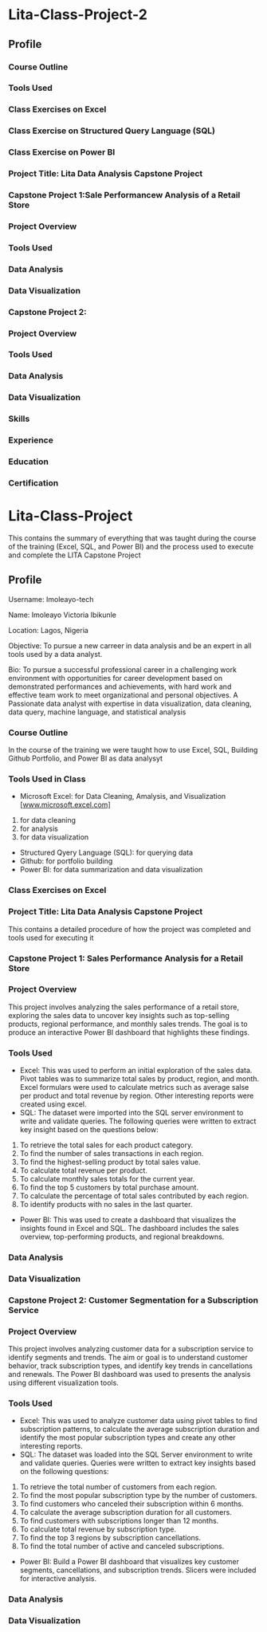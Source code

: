 # Lita-Class-Project-2

## Profile

### Course Outline

### Tools Used 

### Class Exercises on Excel

### Class Exercise on Structured Query Language (SQL)

### Class Exercise on Power BI

### Project Title: Lita Data Analysis Capstone Project

### Capstone Project 1:Sale Performancew Analysis of a Retail Store

### Project Overview

### Tools Used

### Data Analysis

### Data Visualization

### Capstone Project 2: 

### Project Overview

### Tools Used

### Data Analysis

### Data Visualization

### Skills

### Experience

### Education

### Certification






# Lita-Class-Project
 This contains the summary of everything that was taught during the course of the training (Excel, SQL, and Power BI) and the process used to execute and complete the LITA Capstone Project
 ## Profile
 Username: Imoleayo-tech

 Name: Imoleayo Victoria Ibikunle
 
 Location: Lagos, Nigeria
 
 Objective: To pursue a new carreer in data analysis and be an expert in all tools used by a data analyst.
 
 Bio: To pursue a successful professional career in a challenging work environment with opportunities for career development based on demonstrated performances and achievements, with hard work and effective team work to meet organizational and personal objectives. A Passionate data analyst with expertise in data visualization, data cleaning, data query, machine language, and statistical analysis

 ### Course Outline
  In the course of the training we were taught how to use Excel, SQL, Building Github Portfolio, and Power BI as data analysyt
 ### Tools Used in Class
- Microsoft Excel: for Data Cleaning, Amalysis, and Visualization [www.microsoft.excel.com]
1. for data cleaning
2. for analysis
3. for data visualization
- Structured Qyery Language (SQL): for querying data
- Github: for portfolio building
- Power BI: for data summarization and data visualization
### Class Exercises on Excel



### Project Title: Lita Data Analysis Capstone Project
 This contains a detailed procedure of how the project was completed and tools used for executing it
 ### Capstone Project 1: Sales Performance Analysis for a Retail Store

### Project Overview
This project involves analyzing the sales performance of a retail store, exploring the sales data to uncover key insights such as top-selling products, regional performance, and monthly sales trends. The goal is to produce an interactive Power BI dashboard that highlights these findings.
### Tools Used
- Excel: This was used to perform an initial exploration of the sales data. Pivot tables was to summarize total sales by product, region, and month. Excel formulars were used to calculate metrics such as average salse per product and total revenue by region. Other interesting reports were created using excel.
- SQL: The dataset were imported into the SQL server environment to write and validate queries. The following queries were written to extract key insight based on the questions below:
1. To retrieve the total sales for each product category.
2. To find the number of sales transactions in each region.
3. To find the highest-selling product by total sales value.
4. To calculate total revenue per product.
5. To calculate monthly sales totals for the current year.
6. To find the top 5 customers by total purchase amount.
7. To calculate the percentage of total sales contributed by each region.
8. To identify products with no sales in the last quarter.
- Power BI: This was used to create a dashboard that visualizes the insights found in Excel and SQL. The dashboard includes the sales overview, top-performing products, and regional breakdowns.

### Data Analysis

### Data Visualization

### Capstone Project 2: Customer Segmentation for a Subscription Service

### Project Overview
This project involves analyzing customer data for a subscription service to identify segments and trends. The aim or goal is to understand customer behavior, track subscription types, and identify key trends in cancellations and renewals. The Power BI dashboard was used to presents the analysis using different visualization tools.
### Tools Used
- Excel: This was used to analyze customer data using pivot tables to find subscription patterns, to calculate the average subscription duration and identify the most popular subscription types and create any other interesting reports.
- SQL: The dataset was loaded into the SQL Server environment to write and validate queries. Queries were written to extract key insights based on the following questions:
1. To retrieve the total number of customers from each region.
2. To find the most popular subscription type by the number of customers.
3. To find customers who canceled their subscription within 6 months.
4. To calculate the average subscription duration for all customers.
5. To find customers with subscriptions longer than 12 months.
6. To calculate total revenue by subscription type.
7. To find the top 3 regions by subscription cancellations.
8. To find the total number of active and canceled subscriptions.
- Power BI: Build a Power BI dashboard that visualizes key customer segments, cancellations, and subscription trends. Slicers were included for interactive analysis.

### Data Analysis

### Data Visualization
